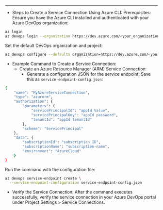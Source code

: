 *****************
- Steps to Create a Service Connection Using Azure CLI:
Prerequisites:
Ensure you have the Azure CLI installed and authenticated with your Azure DevOps organization:
```bash
az login
az devops login --organization https://dev.azure.com/<your_organization>
```
Set the default DevOps organization and project:
```bash
az devops configure --defaults organization=https://dev.azure.com/<your_organization> project=<your_project>
```
- Example Command to Create a Service Connection:
  - Create an Azure Resource Manager (ARM) Service Connection:
    - Generate a configuration JSON for the service endpoint: Save this as `service-endpoint-config.json`:
```bash
{
    "name": "MyAzureServiceConnection",
    "type": "azurerm",
    "authorization": {
        "parameters": {
            "servicePrincipalId": "appId Value",
            "servicePrincipalKey": "appId password",
            "tenantId": "appId tenantId"
        },
        "scheme": "ServicePrincipal"
    },
    "data": {
        "subscriptionId": "subscription ID",
        "subscriptionName": "subscription-name",
        "environment": "AzureCloud"
    }
}

```
Run the command with the configuration file:

```bash
az devops service-endpoint create \
  --service-endpoint-configuration service-endpoint-config.json
```
- Verify the Service Connection:
After the command executes successfully, verify the service connection in your Azure DevOps portal under Project Settings > Service Connections.
